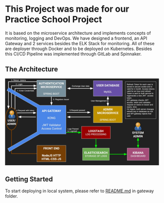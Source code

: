 # This Project was made for our Practice School Project

It is based on the microservice architecture and implements concepts of monitoring, logging and DevOps.
We have designed a frontend, an API Gateway and 2 services besides the ELK Stack for monitoring. All of these are deployer through Docker and to be deployed on Kubernetes. Besides this CI/CD Pipeline was implemented through GitLab and Spinnaker.

## The Architecture
![The Architecture](https://github.com/aayush-ag21/microservices/blob/master/Architecture.JPG)

## Getting Started
To start deploying in local system, please refer to [README.md](./gateway/README.md) in gateway folder. 
